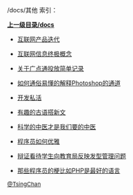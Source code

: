 /docs/其他 索引：


**[上一级目录/docs](/docs/index.md)**

- [互联网产品迭代](/docs/其他/互联网产品迭代.md)

- [互联网信息终极概念](/docs/其他/互联网信息终极概念.md)

- [关于广点通投放简单记录](/docs/其他/关于广点通投放简单记录.md)

- [如何通俗易懂的解释Photoshop的通道](/docs/其他/如何通俗易懂的解释Photoshop的通道.md)

- [开发私活](/docs/其他/开发私活.md)

- [有趣的古语搭新文](/docs/其他/有趣的古语搭新文.md)

- [科学的中医才是我们要的中医](/docs/其他/科学的中医才是我们要的中医.md)

- [程序员如何优雅](/docs/其他/程序员如何优雅.md)

- [辩证看待学生向教育局反映发型管理问题](/docs/其他/辩证看待学生向教育局反映发型管理问题.md)

- [那些程序员的梗比如PHP是最好的语言](/docs/其他/那些程序员的梗比如PHP是最好的语言.md)


<font size=2 color='grey'> [@TsingChan](http://www.9ong.com/) </font>